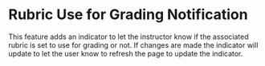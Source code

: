 # Rubric Use for Grading Notification

This feature adds an indicator to let the instructor know if the associated rubric is set to use for grading or not. If changes are made the indicator will update to let the user know to refresh the page to update the indicator.
